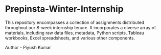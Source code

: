# Prepinsta-Winter-Internship
This repository encompasses a collection of assignments distributed throughout our 8-week internship tenure. It incorporates a diverse array of materials, including raw data files, metadata, Python scripts, Tableau workbooks, Excel spreadsheets, and various other components.

Author - Piyush Kumar
